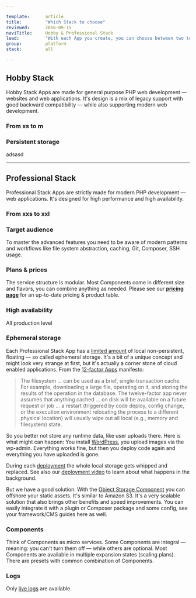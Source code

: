 ```yaml
---

template:      article
title:         "Which Stack to choose"
reviewed:      2016-09-15
naviTitle:     Hobby & Professional Stack
lead:          "With each App you create, you can choose between two technology stacks: Hobby Stack & Professional Stack. This article helps you to decide."
group:         platform
stack:         all

---
```


## Hobby Stack

Hobby Stack Apps are made for general purpose PHP web development — websites and web applications. It's design is a mix of legacy support with good backward compatibility — while also supporting modern web development.

### From xs to m



### Persistent storage

adsasd

- - -

## Professional Stack

Professional Stack Apps are strictly made for modern PHP development — web applications. It's designed for high performance and high availability. 

### From xxs to xxl



### Target audience

To master the advanced features you need to be aware of modern patterns and workflows like file system abstraction, caching, Git, Composer, SSH usage.


### Plans & prices

The service structure is modular. Most Components come in different size and flavors, you can combine anything as needed. Please see our **[pricing page](https://www.fortrabbit.com/pricing-pro)** for an up-to-date pricing & product table.


### High availability

All production level


### Ephemeral storage

Each Professional Stack App has a [limited amount](https://www.fortrabbit.com/specs#limits) of local non-persistent, floating — so called ephemeral storage. It's a bit of a unique concept and might look very strange at first, but it's actually a corner stone of cloud enabled applications. From the [12-factor Apps](http://12factor.net/) manifesto:

> The filesystem … can be used as a brief, single-transaction cache. For example, downloading a large file, operating on it, and storing the results of the operation in the database. The twelve-factor app never assumes that anything cached … on disk will be available on a future request or job … a restart (triggered by code deploy, config change, or the execution environment relocating the process to a different physical location) will usually wipe out all local (e.g., memory and filesystem) state.

So you better not store any runtime data, like user uploads there. Here is what might can happen: You install [WordPress](install-wordpress-pro), you upload images via the wp-admin. Everything works fine, but then you deploy code again and everything you have uploaded is gone. 

During each [deployment](/git-deployment) the whole local storage gets whipped and replaced. See also our [deployment video](/deployment-architecture-video) to learn about what happens in the background.

But we have a good solution. With the [Object Storage Component](/object-storage) you can offshore your static assets. It's similar to Amazon S3. It's a very scalable solution that also brings other benefits and speed improvements. You can easily integrate it with a plugin or Composer package and some config, see your framework/CMS guides here as well.

### Components

Think of Components as micro services. Some Components are integral — meaning: you can't turn them off — while others are optional. Most Components are available in multiple expansion states (scaling plans). There are presets with common combination of Components.


### Logs

Only [live logs](logging) are available.
